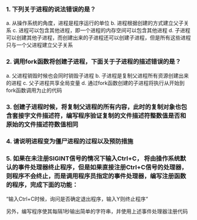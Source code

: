 ### 1. 下列关于进程的说法错误的是？

a. 从操作系统的角度，进程是程序运行的单位
b. 进程根据创建的方式建立父子关系
c. 进程可以包含其他进程，即一个进程的内存空间可以包含其他进程
d. 子进程可以创建其他子进程，而创建出来的子进程还可以创建子进程，但是所有这些进程只与一个父进程建立父子关系

### 2. 调用fork函数将创建子进程，下面关于子进程的描述错误的是？

a. 父进程销毁时候也会同时销毁子进程
b. 子进程是复制父进程所有资源创建出来的进程
c. 父子进程共享全局变量
d. 通过fork函数创建的子进程将执行从开始到fork函数调用为止的代码

### 3. 创建子进程时候，将复制父进程的所有内容，此时的复制对象也包含套接字文件描述符，编写程序验证复制的文件描述符整数值是否和原始的文件描述符数值相同

### 4. 请说明进程变为僵尸进程的过程以及预防措施

### 5. 如果在未注册SIGINT信号的情况下输入Ctrl+C， 将由操作系统默认的事件处理器终止程序，但是如果直接注册Ctrl+C信号的处理器，则程序不会终止，而是调用程序员指定的事件处理器，编写注册函数的程序，完成下面的功能：

“输入Ctrl+C时候，询问是否确定退出程序，输入Y则终止程序“

另外，编写程序使其每隔1秒输出简单的字符串，并使用上述事件处理器注册代码

